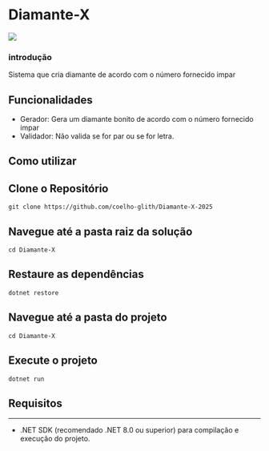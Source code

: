 # Diamante-X

![](https://i.imgur.com/n9yNYsh.gif)

### introdução

Sistema que cria diamante de acordo com o número fornecido impar

## Funcionalidades
- Gerador: Gera um diamante bonito de acordo com o número fornecido impar
- Validador: Não valida se for par ou se for letra.
  
Como utilizar
---
## Clone o Repositório
```
git clone https://github.com/coelho-glith/Diamante-X-2025
```
## Navegue até a pasta raiz da solução
```
cd Diamante-X
```
## Restaure as dependências
```
dotnet restore
```
## Navegue até a pasta do projeto
```
cd Diamante-X
```
## Execute o projeto
```
dotnet run
```

## Requisitos
---
- .NET SDK (recomendado .NET 8.0 ou superior) para compilação e execução do projeto.

